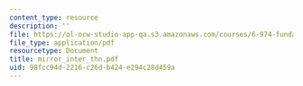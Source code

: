 ```yaml
---
content_type: resource
description: ''
file: https://ol-ocw-studio-app-qa.s3.amazonaws.com/courses/6-974-fundamentals-of-photonics-quantum-electronics-spring-2006/98fcc94d2216c26db424e294c28d459a_mirror_inter_thn.pdf
file_type: application/pdf
resourcetype: Document
title: mirror_inter_thn.pdf
uid: 98fcc94d-2216-c26d-b424-e294c28d459a
---
```

